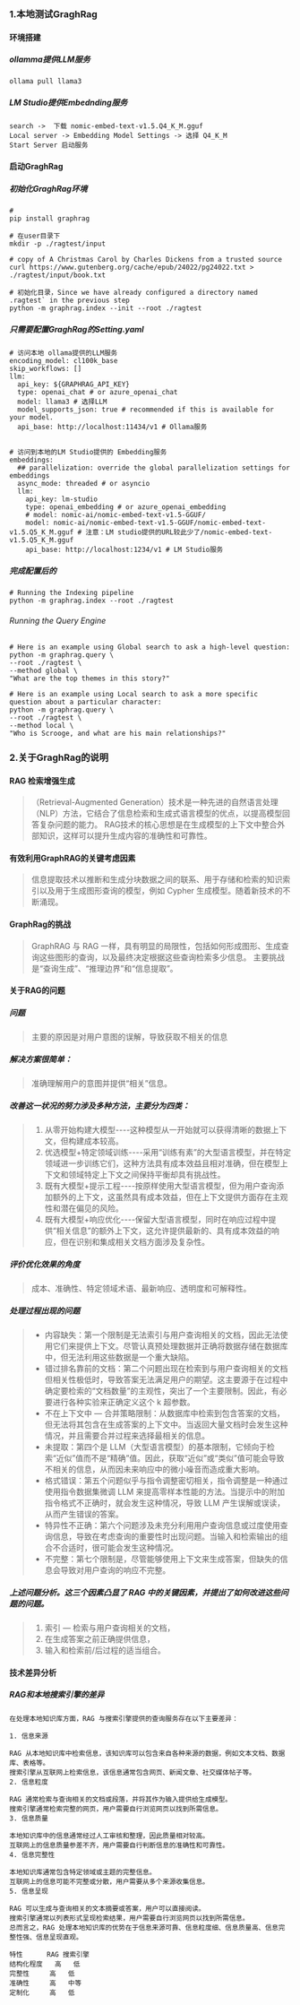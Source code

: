 ### 1.本地测试GraghRag
#### 环境搭建
##### ollamma提供LLM服务
```
ollama pull llama3
```
##### LM Studio提供Embednding服务
```
search ->  下载 nomic-embed-text-v1.5.Q4_K_M.gguf
Local server -> Embedding Model Settings -> 选择 Q4_K_M
Start Server 启动服务
```
#### 启动GraghRag
##### 初始化GraghRag环境
```
# 
pip install graphrag

# 在user目录下
mkdir -p ./ragtest/input

# copy of A Christmas Carol by Charles Dickens from a trusted source
curl https://www.gutenberg.org/cache/epub/24022/pg24022.txt > ./ragtest/input/book.txt

# 初始化目录，Since we have already configured a directory named .ragtest` in the previous step
python -m graphrag.index --init --root ./ragtest
```


##### 只需要配置GraghRag的Setting.yaml

```
# 访问本地 ollama提供的LLM服务
encoding_model: cl100k_base
skip_workflows: []
llm:
  api_key: ${GRAPHRAG_API_KEY}
  type: openai_chat # or azure_openai_chat
  model: llama3 # 选择LLM
  model_supports_json: true # recommended if this is available for your model.
  api_base: http://localhost:11434/v1 # Ollama服务


# 访问到本地的LM Studio提供的 Embedding服务
embeddings:
  ## parallelization: override the global parallelization settings for embeddings
  async_mode: threaded # or asyncio
  llm:
    api_key: lm-studio
    type: openai_embedding # or azure_openai_embedding
    # model: nomic-ai/nomic-embed-text-v1.5-GGUF/
    model: nomic-ai/nomic-embed-text-v1.5-GGUF/nomic-embed-text-v1.5.Q5_K_M.gguf # 注意：LM studio提供的URL较此少了/nomic-embed-text-v1.5.Q5_K_M.gguf
    api_base: http://localhost:1234/v1 # LM Studio服务
```
##### 完成配置后的
```
# Running the Indexing pipeline
python -m graphrag.index --root ./ragtest
```
###### Running the Query Engine
```
# Here is an example using Global search to ask a high-level question:
python -m graphrag.query \
--root ./ragtest \
--method global \
"What are the top themes in this story?"
```
```
# Here is an example using Local search to ask a more specific question about a particular character:
python -m graphrag.query \
--root ./ragtest \
--method local \
"Who is Scrooge, and what are his main relationships?"
```



### 2.关于GraghRag的说明
#### RAG 检索增强生成
> （Retrieval-Augmented Generation）技术是一种先进的自然语言处理（NLP）方法，它结合了信息检索和生成式语言模型的优点，以提高模型回答复杂问题的能力。
 RAG技术的核心思想是在生成模型的上下文中整合外部知识，这样可以提升生成内容的准确性和可靠性。

#### 有效利用GraphRAG的关键考虑因素
 
> 信息提取技术以推断和生成分块数据之间的联系、用于存储和检索的知识索引以及用于生成图形查询的模型，例如 Cypher 生成模型。随着新技术的不断涌现。
 

#### GraphRag的挑战

> GraphRAG 与 RAG 一样，具有明显的局限性，包括如何形成图形、生成查询这些图形的查询，以及最终决定根据这些查询检索多少信息。
主要挑战是“查询生成”、“推理边界”和“信息提取”。
#### 关于RAG的问题
##### 问题
> 主要的原因是对用户意图的误解，导致获取不相关的信息
##### 解决方案很简单：
> 准确理解用户的意图并提供“相关”信息。
##### 改善这一状况的努力涉及多种方法，主要分为四类：
 
> 1. 从零开始构建大模型----这种模型从一开始就可以获得清晰的数据上下文，但构建成本较高。
> 2. 优选模型+特定领域训练----采用“训练有素”的大型语言模型，并在特定领域进一步训练它们，这种方法具有成本效益且相对准确，但在模型上下文和领域特定上下文之间保持平衡却具有挑战性。
>3. 既有大模型+提示工程----按原样使用大型语言模型，但为用户查询添加额外的上下文，这虽然具有成本效益，但在上下文提供方面存在主观性和潜在偏见的风险。
>4. 既有大模型+响应优化----保留大型语言模型，同时在响应过程中提供“相关信息”的额外上下文，这允许提供最新的、具有成本效益的响应，但在识别和集成相关文档方面涉及复杂性。
 
##### 评价优化效果的角度

> 成本、准确性、特定领域术语、最新响应、透明度和可解释性。      
 
##### 处理过程出现的问题

> - 内容缺失：第一个限制是无法索引与用户查询相关的文档，因此无法使用它们来提供上下文。尽管认真预处理数据并正确将数据存储在数据库中，但无法利用这些数据是一个重大缺陷。
>- 错过排名靠前的文档：第二个问题出现在检索到与用户查询相关的文档但相关性极低时，导致答案无法满足用户的期望。这主要源于在过程中确定要检索的“文档数量”的主观性，突出了一个主要限制。因此，有必要进行各种实验来正确定义这个 k 超参数。
>- 不在上下文中 — 合并策略限制：从数据库中检索到包含答案的文档，但无法将其包含在生成答案的上下文中。当返回大量文档时会发生这种情况，并且需要合并过程来选择最相关的信息。
>- 未提取：第四个是 LLM（大型语言模型）的基本限制，它倾向于检索“近似”值而不是“精确”值。因此，获取“近似”或“类似”值可能会导致不相关的信息，从而因未来响应中的微小噪音而造成重大影响。
>- 格式错误：第五个问题似乎与指令调整密切相关，指令调整是一种通过使用指令数据集微调 LLM 来提高零样本性能的方法。当提示中的附加指令格式不正确时，就会发生这种情况，导致 LLM 产生误解或误读，从而产生错误的答案。
>- 特异性不正确：第六个问题涉及未充分利用用户查询信息或过度使用查询信息，导致在考虑查询的重要性时出现问题。当输入和检索输出的组合不合适时，很可能会发生这种情况。
>- 不完整：第七个限制是，尽管能够使用上下文来生成答案，但缺失的信息会导致对用户查询的响应不完整。

##### 上述问题分析。这三个因素凸显了 RAG 中的关键因素，并提出了如何改进这些问题的问题。
 
>1. 索引 — 检索与用户查询相关的文档，
>2. 在生成答案之前正确提供信息，
>3. 输入和检索前/后过程的适当组合。
 
#### 技术差异分析
##### RAG和本地搜索引擎的差异

```
在处理本地知识库方面，RAG 与搜索引擎提供的查询服务存在以下主要差异：

1. 信息来源

RAG 从本地知识库中检索信息，该知识库可以包含来自各种来源的数据，例如文本文档、数据库、表格等。
搜索引擎从互联网上检索信息，该信息通常包含网页、新闻文章、社交媒体帖子等。
2. 信息粒度

RAG 通常检索与查询相关的文档或段落，并将其作为输入提供给生成模型。
搜索引擎通常检索完整的网页，用户需要自行浏览网页以找到所需信息。
3. 信息质量

本地知识库中的信息通常经过人工审核和整理，因此质量相对较高。
互联网上的信息质量参差不齐，用户需要自行判断信息的准确性和可靠性。
4. 信息完整性

本地知识库通常包含特定领域或主题的完整信息。
互联网上的信息可能不完整或分散，用户需要从多个来源收集信息。
5. 信息呈现

RAG 可以生成与查询相关的文本摘要或答案，用户可以直接阅读。
搜索引擎通常以列表形式呈现检索结果，用户需要自行浏览网页以找到所需信息。
总而言之，RAG 处理本地知识库的优势在于信息来源可靠、信息粒度细、信息质量高、信息完整性强、信息呈现直观。

特性    	RAG	搜索引擎
结构化程度	高	低
完整性   	高	低
准确性	    高	中等
定制化    	高	低

```



